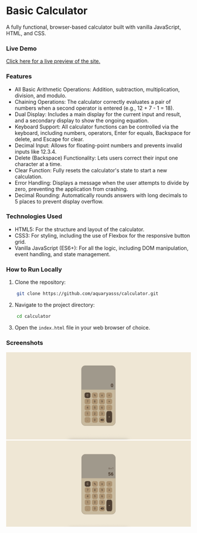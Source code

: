 # **Basic Calculator**

A fully functional, browser-based calculator built with vanilla JavaScript, HTML, and CSS.

### **Live Demo**
[Click here for a live preview of the site.](https://aquaryasss.github.io/calculator/)

### **Features**

- All Basic Arithmetic Operations: Addition, subtraction, multiplication, division, and modulo.
- Chaining Operations: The calculator correctly evaluates a pair of numbers when a second operator is entered (e.g., 12 + 7 - 1 = 18).
- Dual Display: Includes a main display for the current input and result, and a secondary display to show the ongoing equation.
- Keyboard Support: All calculator functions can be controlled via the keyboard, including numbers, operators, Enter for equals, Backspace for delete, and Escape for clear.
- Decimal Input: Allows for floating-point numbers and prevents invalid inputs like 12.3.4.
- Delete (Backspace) Functionality: Lets users correct their input one character at a time.
- Clear Function: Fully resets the calculator's state to start a new calculation.
- Error Handling: Displays a message when the user attempts to divide by zero, preventing the application from crashing.
- Decimal Rounding: Automatically rounds answers with long decimals to 5 places to prevent display overflow.

### **Technologies Used**
- HTML5: For the structure and layout of the calculator.
- CSS3: For styling, including the use of Flexbox for the responsive button grid.
- Vanilla JavaScript (ES6+): For all the logic, including DOM manipulation, event handling, and state management.

### **How to Run Locally**

1. Clone the repository:
```sh 
    git clone https://github.com/aquaryasss/calculator.git
```  
2. Navigate to the project directory:
```sh 
    cd calculator
```  
3. Open the `index.html` file in your web browser of choice.

### **Screenshots**

![Default Screen](images/default.png)
![Performing Calculation](images/calculation.png)

